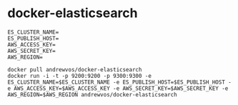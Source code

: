 # docker-elasticsearch

    ES_CLUSTER_NAME=
    ES_PUBLISH_HOST=
    AWS_ACCESS_KEY=
    AWS_SECRET_KEY=
    AWS_REGION=

    docker pull andrewvos/docker-elasticsearch
    docker run -i -t -p 9200:9200 -p 9300:9300 -e ES_CLUSTER_NAME=$ES_CLUSTER_NAME -e ES_PUBLISH_HOST=$ES_PUBLISH_HOST -e AWS_ACCESS_KEY=$AWS_ACCESS_KEY -e AWS_SECRET_KEY=$AWS_SECRET_KEY -e AWS_REGION=$AWS_REGION andrewvos/docker-elasticsearch

